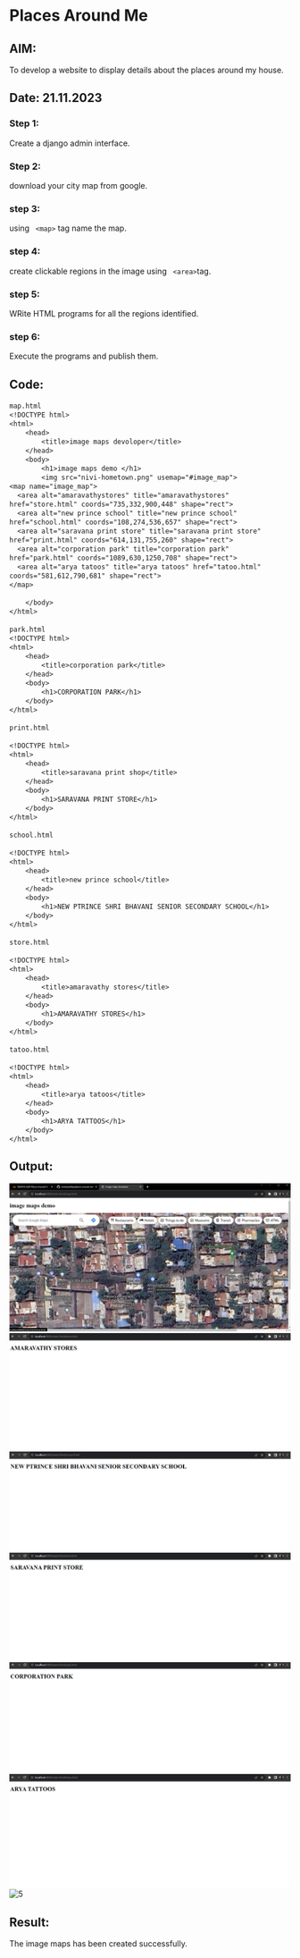 # Places Around Me
## AIM:
To develop a website to display details about the places around my house.

## Date: 21.11.2023

### Step 1:
Create a django admin interface.
### Step 2:
download your city map from google.
### step 3:
using ``` <map>``` tag name the map.
### step 4:
create clickable regions in the image using ``` <area>```tag.
### step 5:
WRite HTML programs for all the regions identified.
### step 6:
Execute the programs and publish them.
## Code:
```
map.html
<!DOCTYPE html>
<html>
    <head>
        <title>image maps devoloper</title>
    </head>
    <body>
        <h1>image maps demo </h1>
        <img src="nivi-hometown.png" usemap="#image_map">
<map name="image_map">
  <area alt="amaravathystores" title="amaravathystores" href="store.html" coords="735,332,900,448" shape="rect">
  <area alt="new prince school" title="new prince school" href="school.html" coords="108,274,536,657" shape="rect">
  <area alt="saravana print store" title="saravana print store" href="print.html" coords="614,131,755,260" shape="rect">
  <area alt="corporation park" title="corporation park" href="park.html" coords="1089,630,1250,708" shape="rect">
  <area alt="arya tatoos" title="arya tatoos" href="tatoo.html" coords="581,612,790,681" shape="rect">
</map>

    </body>
</html>

park.html
<!DOCTYPE html>
<html>
    <head>
        <title>corporation park</title>
    </head>
    <body>
        <h1>CORPORATION PARK</h1>
    </body>
</html>

print.html

<!DOCTYPE html>
<html>
    <head>
        <title>saravana print shop</title>
    </head>
    <body>
        <h1>SARAVANA PRINT STORE</h1>
    </body>
</html>

school.html

<!DOCTYPE html>
<html>
    <head>
        <title>new prince school</title>
    </head>
    <body>
        <h1>NEW PTRINCE SHRI BHAVANI SENIOR SECONDARY SCHOOL</h1>
    </body>
</html>

store.html

<!DOCTYPE html>
<html>
    <head>
        <title>amaravathy stores</title>
    </head>
    <body>
        <h1>AMARAVATHY STORES</h1>
    </body>
</html>

tatoo.html

<!DOCTYPE html>
<html>
    <head>
        <title>arya tatoos</title>
    </head>
    <body>
        <h1>ARYA TATTOOS</h1>
    </body>
</html>

```

## Output:
![Alt text](0.png)
![Alt text](1.png)
![Alt text](2.png)
![Alt text](3.png)
![Alt text](4.png)
![Alt text](5.png)
![5](https://github.com/sreeniveditaa/places-around-me/assets/147473268/b2a788ad-9a0f-47e7-b38e-84d09d3e112e)


## Result:
The image maps has been created successfully.
